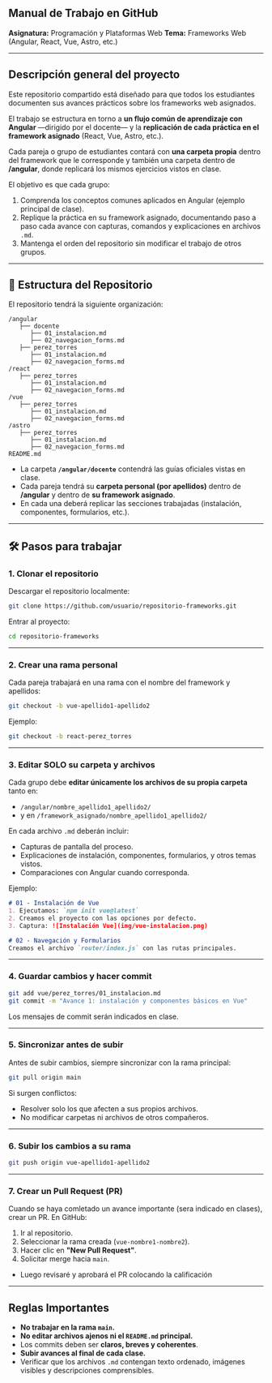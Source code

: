

## Manual de Trabajo en GitHub 

**Asignatura:** Programación y Plataformas Web
**Tema:** Frameworks Web (Angular, React, Vue, Astro, etc.)

---

## Descripción general del proyecto

Este repositorio compartido está diseñado para que todos los estudiantes documenten sus avances prácticos sobre los frameworks web asignados.

El trabajo se estructura en torno a **un flujo común de aprendizaje con Angular** —dirigido por el docente— y la **replicación de cada práctica en el framework asignado** (React, Vue, Astro, etc.).

Cada pareja o grupo de estudiantes contará con **una carpeta propia** dentro del framework que le corresponde y también una carpeta dentro de **/angular**, donde replicará los mismos ejercicios vistos en clase.

El objetivo es que cada grupo:

1. Comprenda los conceptos comunes aplicados en Angular (ejemplo principal de clase).
2. Replique la práctica en su framework asignado, documentando paso a paso cada avance con capturas, comandos y explicaciones en archivos `.md`.
3. Mantenga el orden del repositorio sin modificar el trabajo de otros grupos.

---

## 📂 Estructura del Repositorio

El repositorio tendrá la siguiente organización:

```
/angular
   ├── docente
      ├── 01_instalacion.md
      ├── 02_navegacion_forms.md
   ├── perez_torres
      ├── 01_instalacion.md
      ├── 02_navegacion_forms.md
/react
   ├── perez_torres
      ├── 01_instalacion.md
      ├── 02_navegacion_forms.md
/vue
   ├── perez_torres
      ├── 01_instalacion.md
      ├── 02_navegacion_forms.md
/astro
   ├── perez_torres
      ├── 01_instalacion.md
      ├── 02_navegacion_forms.md
README.md
```

* La carpeta **`/angular/docente`** contendrá las guías oficiales vistas en clase.
* Cada pareja tendrá su **carpeta personal (por apellidos)** dentro de **/angular** y dentro de **su framework asignado**.
* En cada una deberá replicar las secciones trabajadas (instalación, componentes, formularios, etc.).



---

## 🛠️ Pasos para trabajar

### 1. Clonar el repositorio

Descargar el repositorio localmente:

```bash
git clone https://github.com/usuario/repositorio-frameworks.git
```

Entrar al proyecto:

```bash
cd repositorio-frameworks
```

---

### 2. Crear una rama personal

Cada pareja trabajará en una rama con el nombre del framework y apellidos:

```bash
git checkout -b vue-apellido1-apellido2
```

Ejemplo:

```bash
git checkout -b react-perez_torres
```

---

### 3. Editar SOLO su carpeta y archivos

Cada grupo debe **editar únicamente los archivos de su propia carpeta** tanto en:

* `/angular/nombre_apellido1_apellido2/`
* y en `/framework_asignado/nombre_apellido1_apellido2/`

En cada archivo `.md` deberán incluir:

* Capturas de pantalla del proceso.
* Explicaciones de instalación, componentes, formularios, y otros temas vistos.
* Comparaciones con Angular cuando corresponda.

Ejemplo:

```markdown
# 01 - Instalación de Vue
1. Ejecutamos: `npm init vue@latest`
2. Creamos el proyecto con las opciones por defecto.
3. Captura: ![Instalación Vue](img/vue-instalacion.png)

# 02 - Navegación y Formularios
Creamos el archivo `router/index.js` con las rutas principales.
```

---

### 4. Guardar cambios y hacer commit

```bash
git add vue/perez_torres/01_instalacion.md
git commit -m "Avance 1: instalación y componentes básicos en Vue"
```

Los mensajes de commit serán indicados en clase.

---

### 5. Sincronizar antes de subir

Antes de subir cambios, siempre sincronizar con la rama principal:

```bash
git pull origin main
```

Si surgen conflictos:

* Resolver solo los que afecten a sus propios archivos.
* No modificar carpetas ni archivos de otros compañeros.

---

### 6. Subir los cambios a su rama

```bash
git push origin vue-apellido1-apellido2
```

---

### 7. Crear un Pull Request (PR)

Cuando se haya comletado un avance importante (sera indicado en clases), crear un PR. 
En GitHub:

1. Ir al repositorio.
2. Seleccionar la rama creada (`vue-nombre1-nombre2`).
3. Hacer clic en **"New Pull Request"**.
4. Solicitar merge hacia `main`.

* Luego revisaré y aprobará el PR colocando la calificación

---

## Reglas Importantes

* **No trabajar en la rama `main`.**
* **No editar archivos ajenos ni el `README.md` principal.**
* Los commits deben ser **claros, breves y coherentes**.
* **Subir avances al final de cada clase.**
* Verificar que los archivos `.md` contengan texto ordenado, imágenes visibles y descripciones comprensibles.




